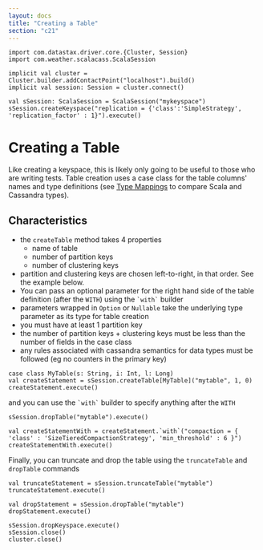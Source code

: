 ```yaml
---
layout: docs
title: "Creating a Table"
section: "c21"
---
```

```tut:invisible
import com.datastax.driver.core.{Cluster, Session}
import com.weather.scalacass.ScalaSession

implicit val cluster = Cluster.builder.addContactPoint("localhost").build()
implicit val session: Session = cluster.connect()

val sSession: ScalaSession = ScalaSession("mykeyspace")
sSession.createKeyspace("replication = {'class':'SimpleStrategy', 'replication_factor' : 1}").execute()
```
# Creating a Table

Like creating a keyspace, this is likely only going to be useful to those who are writing tests. Table creation uses a 
case class for the table columns' names and type definitions (see [Type Mappings](/docs/cass3/type-mappings.html) to compare 
Scala and Cassandra types).

## Characteristics

* the `createTable` method takes 4 properties
  * name of table
  * number of partition keys
  * number of clustering keys
* partition and clustering keys are chosen left-to-right, in that order. See the example below.
* You can pass an optional parameter for the right hand side of the table definition (after the `WITH`) using the 
  `` `with` `` builder
* parameters wrapped in `Option` or `Nullable` take the underlying type parameter as its type for table creation
* you must have at least 1 partition key
* the number of partition keys + clustering keys must be less than the number of fields in the case class
* any rules associated with cassandra semantics for data types must be followed (eg no counters in the primary key)

```tut
case class MyTable(s: String, i: Int, l: Long)
val createStatement = sSession.createTable[MyTable]("mytable", 1, 0)
createStatement.execute()
```

and you can use the `` `with` `` builder to specify anything after the `WITH`

```tut:invisible
sSession.dropTable("mytable").execute()
```

```tut
val createStatementWith = createStatement.`with`("compaction = { 'class' : 'SizeTieredCompactionStrategy', 'min_threshold' : 6 }")
createStatementWith.execute()
```

Finally, you can truncate and drop the table using the `truncateTable` and `dropTable` commands

```tut
val truncateStatement = sSession.truncateTable("mytable")
truncateStatement.execute()
```

```tut
val dropStatement = sSession.dropTable("mytable")
dropStatement.execute()
```
```tut:invisible
sSession.dropKeyspace.execute()
sSession.close()
cluster.close()
```